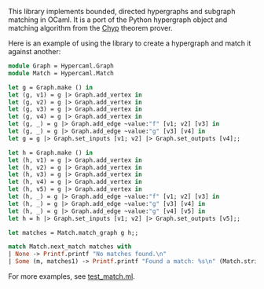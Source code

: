 This library implements bounded, directed hypergraphs and subgraph matching in OCaml. It is a port of the Python hypergraph object and matching algorithm from the [Chyp](https://github.com/akissinger/chyp) theorem prover.

Here is an example of using the library to create a hypergraph and match it against another:

```ocaml
module Graph = Hypercaml.Graph
module Match = Hypercaml.Match

let g = Graph.make () in
let (g, v1) = g |> Graph.add_vertex in
let (g, v2) = g |> Graph.add_vertex in
let (g, v3) = g |> Graph.add_vertex in
let (g, v4) = g |> Graph.add_vertex in
let (g, _) = g |> Graph.add_edge ~value:"f" [v1; v2] [v3] in
let (g, _) = g |> Graph.add_edge ~value:"g" [v3] [v4] in
let g = g |> Graph.set_inputs [v1; v2] |> Graph.set_outputs [v4];;

let h = Graph.make () in
let (h, v1) = g |> Graph.add_vertex in
let (h, v2) = g |> Graph.add_vertex in
let (h, v3) = g |> Graph.add_vertex in
let (h, v4) = g |> Graph.add_vertex in
let (h, v5) = g |> Graph.add_vertex in
let (h, _) = g |> Graph.add_edge ~value:"f" [v1; v2] [v3] in
let (h, _) = g |> Graph.add_edge ~value:"g" [v3] [v4] in
let (h, _) = g |> Graph.add_edge ~value:"g" [v4] [v5] in
let h = h |> Graph.set_inputs [v1; v2] |> Graph.set_outputs [v5];;

let matches = Match.match_graph g h;;

match Match.next_match matches with
| None -> Printf.printf "No matches found.\n"
| Some (m, matches1) -> Printf.printf "Found a match: %s\n" (Match.string_of_match m);;
```

For more examples, see [test_match.ml](test/test_match.ml).